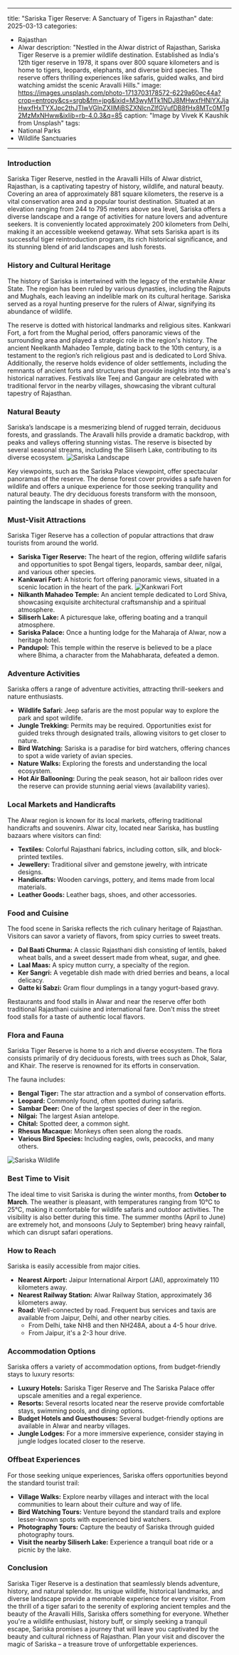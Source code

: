 
---
title: "Sariska Tiger Reserve: A Sanctuary of Tigers in Rajasthan"
date: 2025-03-13
categories:
  - Rajasthan
  - Alwar
description: "Nestled in the Alwar district of Rajasthan, Sariska Tiger Reserve is a premier wildlife destination. Established as India's 12th tiger reserve in 1978, it spans over 800 square kilometers and is home to tigers, leopards, elephants, and diverse bird species. The reserve offers thrilling experiences like safaris, guided walks, and bird watching amidst the scenic Aravalli Hills."
image: https://images.unsplash.com/photo-1713703178572-6229a60ec44a?crop=entropy&cs=srgb&fm=jpg&ixid=M3wyMTk1NDJ8MHwxfHNlYXJjaHwxfHxTYXJpc2thJTIwVGlnZXIlMjBSZXNlcnZlfGVufDB8fHx8MTc0MTg2MzMxNHww&ixlib=rb-4.0.3&q=85
caption: "Image by Vivek K Kaushik from Unsplash"
tags: 
  - National Parks
  - Wildlife Sanctuaries
---


### **Introduction**

Sariska Tiger Reserve, nestled in the Aravalli Hills of Alwar district, Rajasthan, is a captivating tapestry of history, wildlife, and natural beauty. Covering an area of approximately 881 square kilometers, the reserve is a vital conservation area and a popular tourist destination. Situated at an elevation ranging from 244 to 795 meters above sea level, Sariska offers a diverse landscape and a range of activities for nature lovers and adventure seekers. It is conveniently located approximately 200 kilometers from Delhi, making it an accessible weekend getaway. What sets Sariska apart is its successful tiger reintroduction program, its rich historical significance, and its stunning blend of arid landscapes and lush forests.

### **History and Cultural Heritage**

The history of Sariska is intertwined with the legacy of the erstwhile Alwar State. The region has been ruled by various dynasties, including the Rajputs and Mughals, each leaving an indelible mark on its cultural heritage. Sariska served as a royal hunting preserve for the rulers of Alwar, signifying its abundance of wildlife.

The reserve is dotted with historical landmarks and religious sites. Kankwari Fort, a fort from the Mughal period, offers panoramic views of the surrounding area and played a strategic role in the region's history. The ancient Neelkanth Mahadeo Temple, dating back to the 10th century, is a testament to the region’s rich religious past and is dedicated to Lord Shiva. Additionally, the reserve holds evidence of older settlements, including the remnants of ancient forts and structures that provide insights into the area's historical narratives. Festivals like Teej and Gangaur are celebrated with traditional fervor in the nearby villages, showcasing the vibrant cultural tapestry of Rajasthan.

### **Natural Beauty**

Sariska’s landscape is a mesmerizing blend of rugged terrain, deciduous forests, and grasslands. The Aravalli hills provide a dramatic backdrop, with peaks and valleys offering stunning vistas. The reserve is bisected by several seasonal streams, including the Siliserh Lake, contributing to its diverse ecosystem. <img src="placeholder_image_of_sariska_landscape.jpg" alt="Sariska Landscape">

Key viewpoints, such as the Sariska Palace viewpoint, offer spectacular panoramas of the reserve. The dense forest cover provides a safe haven for wildlife and offers a unique experience for those seeking tranquility and natural beauty. The dry deciduous forests transform with the monsoon, painting the landscape in shades of green.

### **Must-Visit Attractions**

Sariska Tiger Reserve has a collection of popular attractions that draw tourists from around the world.

*   **Sariska Tiger Reserve:** The heart of the region, offering wildlife safaris and opportunities to spot Bengal tigers, leopards, sambar deer, nilgai, and various other species.
*   **Kankwari Fort:** A historic fort offering panoramic views, situated in a scenic location in the heart of the park. <img src="placeholder_image_of_kankwari_fort.jpg" alt="Kankwari Fort">
*   **Nilkanth Mahadeo Temple:** An ancient temple dedicated to Lord Shiva, showcasing exquisite architectural craftsmanship and a spiritual atmosphere.
*   **Siliserh Lake:** A picturesque lake, offering boating and a tranquil atmosphere.
*   **Sariska Palace:** Once a hunting lodge for the Maharaja of Alwar, now a heritage hotel.
*   **Pandupol:** This temple within the reserve is believed to be a place where Bhima, a character from the Mahabharata, defeated a demon.

### **Adventure Activities**

Sariska offers a range of adventure activities, attracting thrill-seekers and nature enthusiasts.

*   **Wildlife Safari:** Jeep safaris are the most popular way to explore the park and spot wildlife.
*   **Jungle Trekking:** Permits may be required. Opportunities exist for guided treks through designated trails, allowing visitors to get closer to nature.
*   **Bird Watching:** Sariska is a paradise for bird watchers, offering chances to spot a wide variety of avian species.
*   **Nature Walks:** Exploring the forests and understanding the local ecosystem.
*   **Hot Air Ballooning:** During the peak season, hot air balloon rides over the reserve can provide stunning aerial views (availability varies).

### **Local Markets and Handicrafts**

The Alwar region is known for its local markets, offering traditional handicrafts and souvenirs. Alwar city, located near Sariska, has bustling bazaars where visitors can find:

*   **Textiles:** Colorful Rajasthani fabrics, including cotton, silk, and block-printed textiles.
*   **Jewellery:** Traditional silver and gemstone jewelry, with intricate designs.
*   **Handicrafts:** Wooden carvings, pottery, and items made from local materials.
*   **Leather Goods:** Leather bags, shoes, and other accessories.

### **Food and Cuisine**

The food scene in Sariska reflects the rich culinary heritage of Rajasthan. Visitors can savor a variety of flavors, from spicy curries to sweet treats.

*   **Dal Baati Churma:** A classic Rajasthani dish consisting of lentils, baked wheat balls, and a sweet dessert made from wheat, sugar, and ghee.
*   **Laal Maas:** A spicy mutton curry, a specialty of the region.
*   **Ker Sangri:** A vegetable dish made with dried berries and beans, a local delicacy.
*   **Gatte ki Sabzi:** Gram flour dumplings in a tangy yogurt-based gravy.

Restaurants and food stalls in Alwar and near the reserve offer both traditional Rajasthani cuisine and international fare. Don't miss the street food stalls for a taste of authentic local flavors.

### **Flora and Fauna**

Sariska Tiger Reserve is home to a rich and diverse ecosystem. The flora consists primarily of dry deciduous forests, with trees such as Dhok, Salar, and Khair. The reserve is renowned for its efforts in conservation.

The fauna includes:

*   **Bengal Tiger:** The star attraction and a symbol of conservation efforts.
*   **Leopard:** Commonly found, often spotted during safaris.
*   **Sambar Deer:** One of the largest species of deer in the region.
*   **Nilgai:** The largest Asian antelope.
*   **Chital:** Spotted deer, a common sight.
*   **Rhesus Macaque:** Monkeys often seen along the roads.
*   **Various Bird Species:** Including eagles, owls, peacocks, and many others.

<img src="placeholder_image_of_sariska_wildlife.jpg" alt="Sariska Wildlife">

### **Best Time to Visit**

The ideal time to visit Sariska is during the winter months, from **October to March**. The weather is pleasant, with temperatures ranging from 10°C to 25°C, making it comfortable for wildlife safaris and outdoor activities. The visibility is also better during this time. The summer months (April to June) are extremely hot, and monsoons (July to September) bring heavy rainfall, which can disrupt safari operations.

### **How to Reach**

Sariska is easily accessible from major cities.

*   **Nearest Airport:** Jaipur International Airport (JAI), approximately 110 kilometers away.
*   **Nearest Railway Station:** Alwar Railway Station, approximately 36 kilometers away.
*   **Road:** Well-connected by road. Frequent bus services and taxis are available from Jaipur, Delhi, and other nearby cities.
    *   From Delhi, take NH8 and then NH248A, about a 4-5 hour drive.
    *   From Jaipur, it's a 2-3 hour drive.

### **Accommodation Options**

Sariska offers a variety of accommodation options, from budget-friendly stays to luxury resorts:

*   **Luxury Hotels:** Sariska Tiger Reserve and The Sariska Palace offer upscale amenities and a regal experience.
*   **Resorts:** Several resorts located near the reserve provide comfortable stays, swimming pools, and dining options.
*   **Budget Hotels and Guesthouses:** Several budget-friendly options are available in Alwar and nearby villages.
*   **Jungle Lodges:** For a more immersive experience, consider staying in jungle lodges located closer to the reserve.

### **Offbeat Experiences**

For those seeking unique experiences, Sariska offers opportunities beyond the standard tourist trail:

*   **Village Walks:** Explore nearby villages and interact with the local communities to learn about their culture and way of life.
*   **Bird Watching Tours:** Venture beyond the standard trails and explore lesser-known spots with experienced bird watchers.
*   **Photography Tours:** Capture the beauty of Sariska through guided photography tours.
*   **Visit the nearby Siliserh Lake:** Experience a tranquil boat ride or a picnic by the lake.

### **Conclusion**

Sariska Tiger Reserve is a destination that seamlessly blends adventure, history, and natural splendor. Its unique wildlife, historical landmarks, and diverse landscape provide a memorable experience for every visitor. From the thrill of a tiger safari to the serenity of exploring ancient temples and the beauty of the Aravalli Hills, Sariska offers something for everyone. Whether you're a wildlife enthusiast, history buff, or simply seeking a tranquil escape, Sariska promises a journey that will leave you captivated by the beauty and cultural richness of Rajasthan. Plan your visit and discover the magic of Sariska – a treasure trove of unforgettable experiences.


